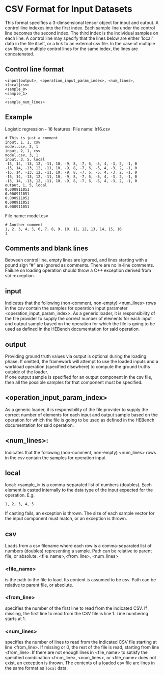 # CSV Format for Input Datasets 
This format specifies a 3-dimsensional tensor object for input and output. A control line indexes into the first index. Each sample line under the control line becomes the second index. The third index is the individual samples on each line. A control line may specify that the lines below are either 'local' data in the file itself, or a link to an external csv file. In the case of multiple csv files, or multiple control lines for the same index, the lines are concatenated.
## Control line format
```
<input|output>, <operation_input_param_index>, <num_lines>, <local|csv>
<sample_0> 
<sample_1> 
...
<sample_num_lines> 
```
## Example 
Logistic regression - 16 features: 
File name: lr16.csv 
```
# This is just a comment 
input, 1, 1, csv
model.csv, 2, 1 
input, 2, 1, csv
model.csv, 3, 1 
input, 3, 5, local 
-15, 14, -13, 12, -11, 10, -9, 8, -7, 6, -5, 4, -3, 2, -1, 0 
-15, 14, -13, 12, -11, 10, -9, 8, -7, 6, -5, 4, -3, 2, -1, 0 
-15, 14, -13, 12, -11, 10, -9, 8, -7, 6, -5, 4, -3, 2, -1, 0 
-15, 14, -13, 12, -11, 10, -9, 8, -7, 6, -5, 4, -3, 2, -1, 0 
-15, 14, -13, 12, -11, 10, -9, 8, -7, 6, -5, 4, -3, 2, -1, 0 
output, 1, 5, local
0.000911051 
0.000911051 
0.000911051 
0.000911051 
0.000911051 
```
 
File name: model.csv 
```
# Another comment 
1, 2, 3, 4, 5, 6, 7, 8, 9, 10, 11, 12, 13, 14, 15, 16 
1 
```
 
## Comments and blank lines 
Between control line, empty lines are ignored, and lines starting with a pound sign “#” are ignored as comments. There are no in-line comments. Failure on loading operation should throw a C++ exception derived from std::exception. 

##  input
Indicates that the following (non-comment, non-empty) <num_lines> rows in the csv contain the samples for operation input parameter <operation_input_param_index>. As a generic loader, it is responsibility of the file provider to supply the correct number of elements for each input and output sample based on the operation for which the file is going to be used as defined in the HEBench documentation for said operation. 

## output
Providing ground truth values via output is optional during the loading phase. If omitted, the framework will attempt to use the loaded inputs and a workload operation (specified elsewhere) to compute the ground truths outside of the loader.  
If one output sample is specified for an output component in the csv file, then all the possible samples for that component must be specified. 

## <operation_input_param_index>
As a generic loader, it is responsibility of the file provider to supply the correct number of elements for each input and output sample based on the operation for which the file is going to be used as defined in the HEBench documentation for said operation. 

## <num_lines>: 
Indicates that the following (non-comment, non-empty) <num_lines> rows in the csv contain the samples for operation input

## local
local: <sample_i> is a comma-separated list of numbers (doubles). Each element is casted internally to the data type of the input expected for the operation. E.g. 
```
1, 2, 3, 4, 5
``` 
If casting fails, an exception is thrown. 
The size of each sample vector for the input component must match, or an exception is thrown.  
 
## csv 
Loads from a csv filename where each row is a comma-separated list of numbers (doubles) representing a sample. Path can be relative to parent file, or absolute. 
<file_name>,<from_line>, <num_lines> 
### <file_name> 
is the path to the file to load. Its content is assumed to be csv. Path can be relative to parent file, or absolute.  
### <from_line> 
specifies the number of the first line to read from the indicated CSV. If missing, the first line to read from the CSV file is line 1. Line numbering starts at 1. 
### <num_lines> 
specifies the number of lines to read from the indicated CSV file starting at line <from_line>. If missing or 0, the rest of the file is read, starting from line <from_line>. If there are not enough lines in <file_name> to satisfy the specified combination <from_line>, <num_lines>, or <file_name> does not exist, an exception is thrown. The contents of a loaded csv file are lines in the same format as `local` data. 